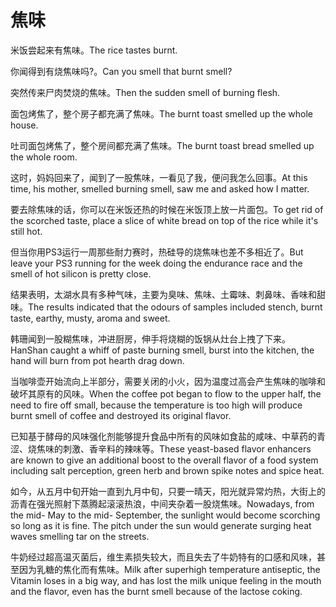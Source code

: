 # 焦味

<p><span class="chinese">米饭尝起来有焦味。</span><span class="english">The rice tastes burnt.</span></p>

<p><span class="chinese">你闻得到有烧焦味吗?。</span><span class="english">Can you smell that burnt smell?</span></p>

<p><span class="chinese">突然传来尸肉焚烧的焦味。</span><span class="english">Then the sudden smell of burning flesh.</span></p>

<p><span class="chinese">面包烤焦了，整个房子都充满了焦味。</span><span class="english">The burnt toast smelled up the whole house.</span></p>

<p><span class="chinese">吐司面包烤焦了，整个房间都充满了焦味。</span><span class="english">The burnt toast bread smelled up the whole room.</span></p>

<p><span class="chinese">这时，妈妈回来了，闻到了一股焦味，一看见了我，便问我怎么回事。</span><span class="english">At this time, his mother, smelled burning smell, saw me and asked how I matter.</span></p>

<p><span class="chinese">要去除焦味的话，你可以在米饭还热的时候在米饭顶上放一片面包。</span><span class="english">To get rid of the scorched taste, place a slice of white bread on top of the rice while it's still hot.</span></p>

<p><span class="chinese">但当你用PS3运行一周那些耐力赛时，热硅导的烧焦味也差不多相近了。</span><span class="english">But leave your PS3 running for the week doing the endurance race and the smell of hot silicon is pretty close.</span></p>

<p><span class="chinese">结果表明，太湖水具有多种气味，主要为臭味、焦味、土霉味、刺鼻味、香味和甜味。</span><span class="english">The results indicated that the odours of samples included stench, burnt taste, earthy, musty, aroma and sweet.</span></p>

<p><span class="chinese">韩珊闻到一股糊焦味，冲进厨房，伸手将烧糊的饭锅从灶台上拽了下来。</span><span class="english">HanShan caught a whiff of paste burning smell, burst into the kitchen, the hand will burn from pot hearth drag down.</span></p>

<p><span class="chinese">当咖啡壶开始流向上半部分，需要关闭的小火，因为温度过高会产生焦味的咖啡和破坏其原有的风味。</span><span class="english">When the coffee pot began to flow to the upper half, the need to fire off small, because the temperature is too high will produce burnt smell of coffee and destroyed its original flavor.</span></p>

<p><span class="chinese">已知基于酵母的风味强化剂能够提升食品中所有的风味如食盐的咸味、中草药的青涩、烧焦味的刺激、香辛料的辣味等。</span><span class="english">These yeast-based flavor enhancers are known to give an additional boost to the overall flavor of a food system including salt perception, green herb and brown spike notes and spice heat.</span></p>

<p><span class="chinese">如今，从五月中旬开始一直到九月中旬，只要一晴天，阳光就异常灼热，大街上的沥青在强光照射下蒸腾起滚滚热浪，中间夹杂着一股烧焦味。</span><span class="english">Nowadays, from the mid- May to the mid- September, the sunlight would become scorching so long as it is fine. The pitch under the sun would generate surging heat waves smelling tar on the streets.</span></p>

<p><span class="chinese">牛奶经过超高温灭菌后，维生素损失较大，而且失去了牛奶特有的口感和风味，甚至因为乳糖的焦化而有焦味。</span><span class="english">Milk after superhigh temperature antiseptic, the Vitamin loses in a big way, and has lost the milk unique feeling in the mouth and the flavor, even has the burnt smell because of the lactose coking.</span></p>

